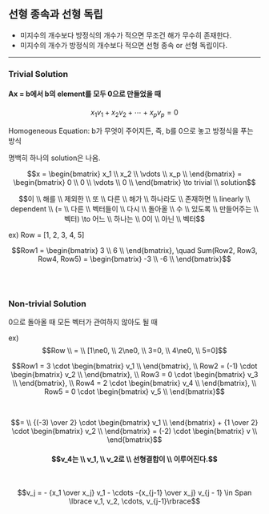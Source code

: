 ## 선형 종속과 선형 독립

- 미지수의 개수보다 방정식의 개수가 적으면 무조건 해가 무수히 존재한다.
- 미지수의 개수가 방정식의 개수보다 적으면 선형 종속 or 선형 독립이다.

---

### Trivial Solution

#### Ax = b에서 b의 element를 모두 0으로 만들었을 때

$$x_1 v_1 + x_2 v_2 + \cdots + x_p v_p = 0$$

Homogeneous Equation: b가 무엇이 주어지든, 즉, b를 0으로 놓고 방정식을 푸는 방식

명백히 하나의 solution은 나옴.

$$x = \begin{bmatrix}
      x_1 \\
      x_2 \\
      \vdots \\
      x_p \\ \end{bmatrix} = \begin{bmatrix}
                             0 \\
                             0 \\
                             \vdots \\
                             0 \\ \end{bmatrix} \to trivial \\ solution$$
                             
$$이 \\ 해를 \\ 제외한 \\ 또 \\ 다른 \\ 해가 \\ 하나라도 \\ 존재하면 \\ linearly \\ dependent \\ (= \\ 다른 \\ 벡터들이 \\ 다시 \\ 돌아올 \\ 수 \\ 있도록 \\ 만들어주는 \\ 벡터) \to 어느 \\ 하나는 \\ 0이 \\ 아닌 \\ 벡터$$


ex) Row = [1,  2,  3,  4,  5]

$$Row1 = \begin{bmatrix}
  3 \\
  6 \\ \end{bmatrix}, \quad Sum(Row2, Row3, Row4, Row5) = \begin{bmatrix}
                      -3 \\
                      -6 \\ \end{bmatrix}$$

<br>
<br>

### Non-trivial Solution

0으로 돌아올 때 모든 벡터가 관여하지 않아도 될 때

ex) $$Row \\ = \\ [1\ne0, \\  2\ne0, \\  3=0, \\  4\ne0, \\  5=0]$$

$$Row1 = 3 \cdot \begin{bmatrix} v_1 \\ \end{bmatrix}, \\ Row2 = (-1) \cdot \begin{bmatrix} v_2 \\ \end{bmatrix}, \\ Row3 = 0 \cdot \begin{bmatrix} v_3 \\ \end{bmatrix}, \\ Row4 = 2 \cdot \begin{bmatrix} v_4 \\ \end{bmatrix}, \\ Row5 = 0 \cdot \begin{bmatrix} v_5 \\ \end{bmatrix}$$

<br>

$$= \\ {(-3) \over 2} \cdot \begin{bmatrix} v_1 \\ \end{bmatrix} + {1 \over 2} \cdot \begin{bmatrix} v_2 \\ \end{bmatrix} = (-2) \cdot \begin{bmatrix} v \\ \end{bmatrix}$$

#### $$v_4는 \\ v_1, \\ v_2로 \\ 선형결합이 \\ 이루어진다.$$

<br>

$$v_j = - {x_1 \over x_j} v_1 - \cdots -{x_{j-1} \over x_j} v_{j - 1} \in Span \lbrace v_1, v_2, \cdots, v_{j-1}\rbrace$$
